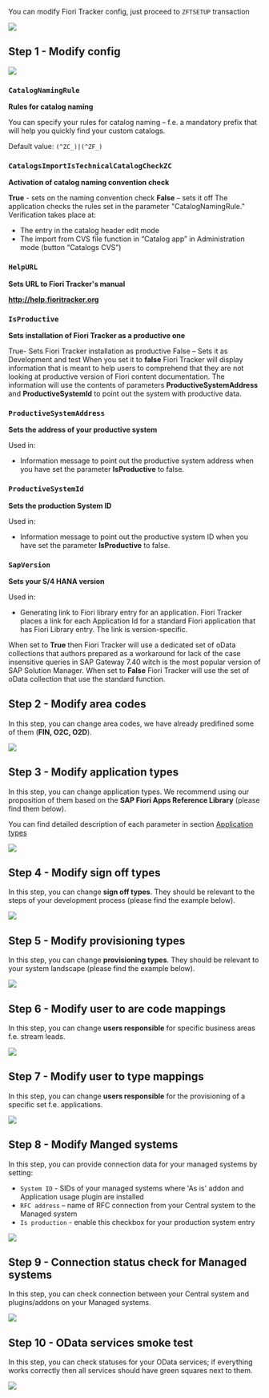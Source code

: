You can modify Fiori Tracker config, just proceed to `ZFTSETUP` transaction

![](res/zftsetup.png)

## Step 1 - Modify config

![](res/modify_config.png)

### `CatalogNamingRule`

**Rules for catalog naming**

You can specify your rules for catalog naming – f.e. a mandatory prefix that will help you quickly find your custom catalogs.

Default value: `(^ZC_)|(^ZF_)`

### `CatalogsImportIsTechnicalCatalogCheckZC`

**Activation of catalog naming convention check**

**True** - sets on the naming convention check
**False** – sets it off
The application checks the rules set in the parameter "CatalogNamingRule." Verification takes place at:
- The entry in the catalog header edit mode
- The import from CVS file function in “Catalog app” in Administration mode (button “Catalogs CVS”)

### `HelpURL`

**Sets URL to Fiori Tracker's manual**

**http://help.fioritracker.org**

### `IsProductive` 

**Sets installation of Fiori Tracker as a productive one**

True- Sets Fiori Tracker installation as productive
False – Sets it as Development and test
When you set it to **false** Fiori Tracker will display information that is meant to help users to comprehend that they are not looking at productive version of Fiori content documentation. The information will use the contents of parameters **ProductiveSystemAddress** and **ProductiveSystemId** to point out the system with productive data.

### `ProductiveSystemAddress`

**Sets the address of your productive system**

Used in:
-	Information message to point out the productive system address when you have set the parameter **IsProductive** to false.

### `ProductiveSystemId`

**Sets the production System ID**

Used in:
-	Information message to point out the productive system ID when you have set the parameter **IsProductive** to false.

### `SapVersion`

**Sets your S/4 HANA version**

Used in:
-	Generating link to Fiori library entry for an application. 
Fiori Tracker places a link for each Application Id for a standard Fiori application that has Fiori Library entry. The link is version-specific.

When set to **True** then Fiori Tracker will use a dedicated set of oData collections that authors prepared as a workaround for lack of the case insensitive queries in SAP Gateway 7.40 witch is the most popular version of SAP Solution Manager. When set to **False** Fiori Tracker will use the set of oData collection that use the standard function.

## Step 2 - Modify area codes

In this step, you can change area codes, we have already predifined some of them (**FIN, O2C, O2D**).

![](/res/area_codes.png)

## Step 3 - Modify application types

In this step, you can change application types. We recommend using our proposition of them based on the **SAP Fiori Apps Reference Library** (please find them below).

You can find detailed description of each parameter in section [Application types](/conf/main-part/apptypes.md)

![](/res/app_types.png)

## Step 4 - Modify sign off types

In this step, you can change **sign off types**. They should be relevant to the steps of your development process (please find the example below).

![](/res/sign_off_types.png)

## Step 5 - Modify provisioning types

In this step, you can change **provisioning types**. They should be relevant to your system landscape (please find the example below).

![](/res/provisioning_types.png)

## Step 6 - Modify user to are code mappings

In this step, you can change **users responsible** for specific business areas f.e. stream leads.

![](/res/user_to_area.png)

## Step 7 - Modify user to type mappings

In this step, you can change **users responsible** for the provisioning of a specific set f.e. applications.

![](/res/user_to_type.png)

## Step 8 - Modify Manged systems

In this step, you can provide connection data for your managed systems by setting:
- `System ID` -  SIDs of your managed systems where 'As is' addon and Application usage plugin are installed
- `RFC address` – name of RFC connection from your Central system to the Managed system
- `Is production` - enable this checkbox for your production system entry

![](/res/modify_managed_systems.png)

## Step 9 - Connection status check for Managed systems

In this step, you can check connection between your Central system and plugins/addons on your Managed systems.

![](/res/connection_check.png)

## Step 10 - OData services smoke test

In this step, you can check statuses for your OData services; if everything works correctly then all services should have green squares next to them.

![](/res/odata_smoke_test.png)